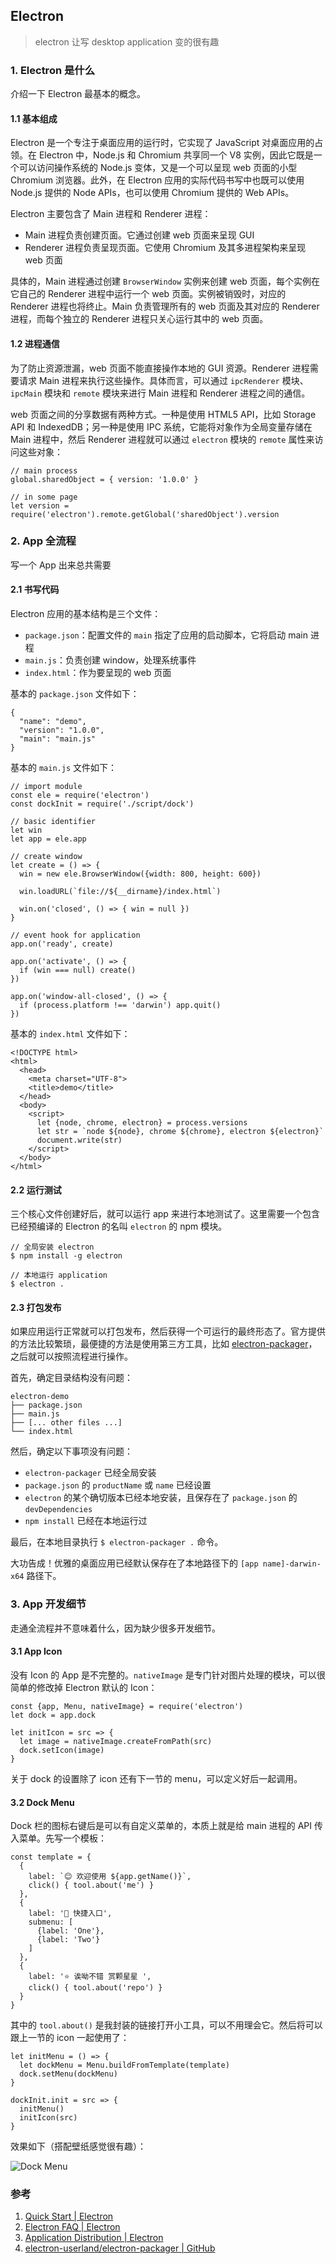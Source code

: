 ## Electron
> electron 让写 desktop application 变的很有趣

### 1. Electron 是什么

介绍一下 Electron 最基本的概念。

#### 1.1 基本组成

Electron 是一个专注于桌面应用的运行时，它实现了 JavaScript 对桌面应用的占领。在 Electron 中，Node.js 和 Chromium 共享同一个 V8 实例，因此它既是一个可以访问操作系统的 Node.js 变体，又是一个可以呈现 web 页面的小型 Chromium 浏览器。此外，在 Electron 应用的实际代码书写中也既可以使用 Node.js 提供的 Node APIs，也可以使用 Chromium 提供的 Web APIs。

Electron 主要包含了 Main 进程和 Renderer 进程：

- Main 进程负责创建页面。它通过创建 web 页面来呈现 GUI
- Renderer 进程负责呈现页面。它使用 Chromium 及其多进程架构来呈现 web 页面

具体的，Main 进程通过创建 `BrowserWindow` 实例来创建 web 页面，每个实例在它自己的 Renderer 进程中运行一个 web 页面。实例被销毁时，对应的 Renderer 进程也将终止。Main 负责管理所有的 web 页面及其对应的 Renderer 进程，而每个独立的 Renderer 进程只关心运行其中的 web 页面。

#### 1.2 进程通信

为了防止资源泄漏，web 页面不能直接操作本地的 GUI 资源。Renderer 进程需要请求 Main 进程来执行这些操作。具体而言，可以通过 `ipcRenderer` 模块、`ipcMain` 模块和 `remote` 模块来进行 Main 进程和 Renderer 进程之间的通信。

web 页面之间的分享数据有两种方式。一种是使用 HTML5 API，比如 Storage API 和 IndexedDB；另一种是使用 IPC 系统，它能将对象作为全局变量存储在 Main 进程中，然后 Renderer 进程就可以通过 `electron` 模块的 `remote` 属性来访问这些对象：

	// main process
	global.sharedObject = { version: '1.0.0' }

	// in some page
	let version = require('electron').remote.getGlobal('sharedObject').version

### 2. App 全流程

写一个 App 出来总共需要

#### 2.1 书写代码

Electron 应用的基本结构是三个文件：

- `package.json`：配置文件的 `main` 指定了应用的启动脚本，它将启动 main 进程
- `main.js`：负责创建 window，处理系统事件
- `index.html`：作为要呈现的 web 页面

基本的 `package.json` 文件如下：

	{
	  "name": "demo",
	  "version": "1.0.0",
	  "main": "main.js"
	}

基本的 `main.js` 文件如下：

	// import module
	const ele = require('electron')
	const dockInit = require('./script/dock')

	// basic identifier
	let win
	let app = ele.app

	// create window
	let create = () => {
	  win = new ele.BrowserWindow({width: 800, height: 600})

	  win.loadURL(`file://${__dirname}/index.html`)

	  win.on('closed', () => { win = null })
	}

	// event hook for application
	app.on('ready', create)

	app.on('activate', () => {
	  if (win === null) create()
	})

	app.on('window-all-closed', () => {
	  if (process.platform !== 'darwin') app.quit()
	})

基本的 `index.html` 文件如下：

	<!DOCTYPE html>
	<html>
	  <head>
	    <meta charset="UTF-8">
	    <title>demo</title>
	  </head>
	  <body>
	    <script>
	      let {node, chrome, electron} = process.versions
	      let str = `node ${node}, chrome ${chrome}, electron ${electron}`
	      document.write(str)
	    </script>
	  </body>
	</html>

#### 2.2 运行测试

三个核心文件创建好后，就可以运行 app 来进行本地测试了。这里需要一个包含已经预编译的 Electron 的名叫 `electron` 的 npm 模块。

	// 全局安装 electron
	$ npm install -g electron

	// 本地运行 application
	$ electron .

#### 2.3 打包发布

如果应用运行正常就可以打包发布，然后获得一个可运行的最终形态了。官方提供的方法比较繁琐，最便捷的方法是使用第三方工具，比如 [electron-packager](https://github.com/electron-userland/electron-packager)，之后就可以按照流程进行操作。

首先，确定目录结构没有问题：

	electron-demo
	├── package.json
	├── main.js
	├── [... other files ...]
	└── index.html

然后，确定以下事项没有问题：

- `electron-packager` 已经全局安装
- `package.json` 的 `productName` 或 `name` 已经设置
- `electron` 的某个确切版本已经本地安装，且保存在了 `package.json` 的 `devDependencies`
- `npm install` 已经在本地运行过

最后，在本地目录执行 `$ electron-packager .` 命令。

大功告成！优雅的桌面应用已经默认保存在了本地路径下的 `[app name]-darwin-x64` 路径下。

### 3. App 开发细节

走通全流程并不意味着什么，因为缺少很多开发细节。

#### 3.1 App Icon

没有 Icon 的 App 是不完整的。`nativeImage` 是专门针对图片处理的模块，可以很简单的修改掉 Electron 默认的 Icon：

	const {app, Menu, nativeImage} = require('electron')
	let dock = app.dock

	let initIcon = src => {
	  let image = nativeImage.createFromPath(src)
	  dock.setIcon(image)
	}

关于 dock 的设置除了 icon 还有下一节的 menu，可以定义好后一起调用。

#### 3.2 Dock Menu

Dock 栏的图标右键后是可以有自定义菜单的，本质上就是给 main 进程的 API 传入菜单。先写一个模板：

	const template = {
	  {
	    label: `😊 欢迎使用 ${app.getName()}`,
	    click() { tool.about('me') }
	  },
	  {
	    label: '👻 快捷入口',
	    submenu: [
	      {label: 'One'},
	      {label: 'Two'}
	    ]
	  },
	  {
	    label: '⭐️ 诶呦不错 赏颗星星 ',
	    click() { tool.about('repo') }
	  }
	}

其中的 `tool.about()` 是我封装的链接打开小工具，可以不用理会它。然后将可以跟上一节的 icon 一起使用了：

	let initMenu = () => {
	  let dockMenu = Menu.buildFromTemplate(template)
	  dock.setMenu(dockMenu)
	}

	dockInit.init = src => {
	  initMenu()
	  initIcon(src)
	}

效果如下（搭配壁纸感觉很有趣）：

![Dock Menu](../image/electron-dock-menu.jpg)


### 参考
1. [Quick Start | Electron](https://electron.atom.io/docs/tutorial/quick-start/)
2. [Electron FAQ | Electron](https://electron.atom.io/docs/faq/)
3. [Application Distribution | Electron](https://electron.atom.io/docs/tutorial/application-distribution/)
4. [electron-userland/electron-packager | GitHub](https://github.com/electron-userland/electron-packager)
